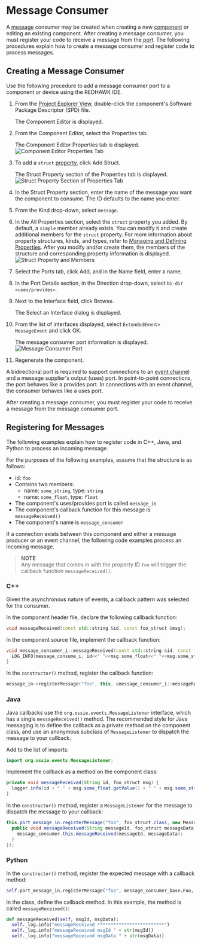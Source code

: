 # Message Consumer

A <abbr title="See Glossary.">message</abbr> consumer may be created when creating a new <abbr title="See Glossary.">component</abbr> or editing an existing component. After creating a message consumer, you must register your code to receive a message from the <abbr title="See Glossary.">port</abbr>. The following procedures explain how to create a message consumer and register code to process messages.

## Creating a Message Consumer

 Use the following procedure to add a message consumer port to a component or device using the REDHAWK IDE.

1.  From the <abbr title="See Glossary.">Project Explorer View</abbr>, double-click the component's Software Package Descriptor (SPD) file.

    The Component Editor is displayed.

2.  From the Component Editor, select the Properties tab.

    The Component Editor Properties tab is displayed.
    ![Component Editor Properties Tab](img/propertiestab.png)

3.  To add a `struct` <abbr title="See Glossary.">property</abbr>, click Add Struct.

    The Struct Property section of the Properties tab is displayed.
    ![Struct Property Section of Properties Tab](img/structprop.png)

4.  In the Struct Property section, enter the name of the message you want the component to consume. The ID defaults to the name you enter.
5.  From the Kind drop-down, select `message`.
6.  In the All Properties section, select the `struct` property you added. By default, a `simple` member  already exists. You can modify it and create additional members for the `struct` property. For more information about property structures, kinds, and types, refer to [Managing and Defining Properties](../../component-structure/managing-defining-properties.html).
After you modify and/or create them, the members of the structure and corresponding property information is displayed.
  ![Struct Property and Members](img/message.png)

7.  Select the Ports tab, click Add, and in the Name field, enter a name.

8.  In the Port Details section, in the Direction drop-down, select `bi-dir <uses/provides>`.

9.  Next to the Interface field, click Browse.

    The Select an Interface dialog is displayed.

10. From the list of interfaces displayed, select `ExtendedEvent> MessageEvent` and click OK.

    The message consumer port information is displayed.
    ![Message Consumer Port](img/consumerportstab.png)

11.  Regenerate the component.

A bidirectional port is required to support connections to an <abbr title="See Glossary.">event channel</abbr> and a message supplier's output (uses) port.  In point-to-point connections, the port behaves like a provides port.  In connections with an event channel, the consumer behaves like a uses port.

After creating a message consumer, you must register your code to receive a message from the message consumer port.

## Registering for Messages

The following examples explain how to register code in C++, Java, and Python to process an incoming message.

For the purposes of the following examples, assume that the structure is as follows:

  - id: `foo`
  - Contains two members:
      - name: `some_string`, type: `string`
      - name: `some_float`, type: `float`
  - The component's uses/provides port is called `message_in`
  - The component's callback function for this message is `messageReceived()`
  - The component's name is `message_consumer`

If a connection exists between this component and either a message producer or an event channel, the following code examples process an incoming message.


> **NOTE**  
> Any message that comes in with the property ID `foo` will trigger the callback function `messageReceived()`.  

### C++

Given the asynchronous nature of events, a callback pattern was selected for the consumer.

In the component header file, declare the following callback function:

```cpp
void messageReceived(const std::string &id, const foo_struct &msg);
```

In the component source file, implement the callback function:

```cpp
void message_consumer_i::messageReceived(const std::string &id, const foo_struct &msg) {
  LOG_INFO(message_consume_i, id<<" "<<msg.some_float<<" "<<msg.some_string);
}
```

In the `constructor()` method, register the callback function:

```cpp
message_in->registerMessage("foo", this, &message_consumer_i::messageReceived);
```

### Java

Java callbacks use the `org.ossie.events.MessageListener` interface, which has a single `messageReceived()` method. The recommended style for Java messaging is to define the callback as a private method on the component class, and use an anonymous subclass of `MessageListener` to dispatch the message to your callback.

Add to the list of imports:

```Java
import org.ossie.events.MessageListener;
```

Implement the callback as a method on the component class:

```Java
private void messageReceived(String id, foo_struct msg) {
  logger.info(id + " " + msg.some_float.getValue() + " " + msg.some_string.getValue());
}
```

In the `constructor()` method, register a `MessageListener` for the message to dispatch the message to your callback:

```Java
this.port_message_in.registerMessage("foo", foo_struct.class, new MessageListener<foo_struct>() {
  public void messageReceived(String messageId, foo_struct messageData) {
    message_consumer.this.messageReceived(messageId, messageData);
  }
});
```

### Python

In the `constructor()` method, register the expected message with a callback method:

```python
self.port_message_in.registerMessage("foo", message_consumer_base.Foo, self.messageReceived)
```

In the class, define the callback method. In this example, the method is called `messageReceived()`:

```python
def messageReceived(self, msgId, msgData):
  self._log.info("messageReceived *************************")
  self._log.info("messageReceived msgId " + str(msgId))
  self._log.info("messageReceived msgData " + str(msgData))
```
